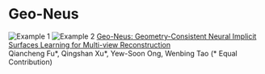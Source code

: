 # Geo-Neus
![Example 1](media/scan24.gif)
![Example 2](media/scan63.gif)
[Geo-Neus: Geometry-Consistent Neural Implicit Surfaces Learning for Multi-view Reconstruction](https://arxiv.org/abs/2205.15848)  
Qiancheng Fu*, Qingshan Xu*, Yew-Soon Ong, Wenbing Tao (* Equal Contribution)
